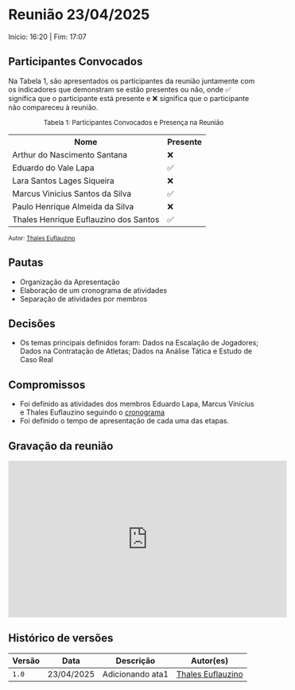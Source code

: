 # Reunião 23/04/2025

Início: 16:20 | Fim: 17:07
<!-- Este é um arquivo base, para criar uma ata, basta copiá-lo e preencher os dados da reunião -->

## Participantes Convocados

<!-- Colocar um ✅ se o participante estiver presente ou um ❌ caso negativo -->
Na Tabela 1, são apresentados os participantes da reunião juntamente com os indicadores que demonstram se estão presentes ou não, onde ✅ significa que o participante está presente e ❌ significa que o participante não compareceu à reunião.

<center>

<font size="2">Tabela 1: Participantes Convocados e Presença na Reunião</font>

<table align="center">
  <tr>
    <th>Nome</th><th>Presente</th>
  </tr>
  <tr><td>Arthur do Nascimento Santana</td><td>❌</td></tr>
  <tr><td>Eduardo do Vale Lapa</td><td>✅</td></tr>
  <tr><td>Lara Santos Lages Siqueira</td><td>❌</td></tr>
  <tr><td>Marcus Vinicius Santos da Silva</td><td>✅</td></tr>
  <tr><td>Paulo Henrique Almeida da Silva</td><td>❌</td></tr>
  <tr><td>Thales Henrique Euflauzino dos Santos</td><td>✅</td></tr>
</table>
</center>

<small> Autor: [Thales Euflauzino](https://github.com/thaleseuflauzino) </small>

## Pautas

<!-- pautas discutidas na reunião -->

- Organização da Apresentação
- Elaboração de um cronograma de atividades
- Separação de atividades por membros

## Decisões

<!-- decisões feitas pela equipe -->

- Os temas principais definidos foram: Dados na Escalação de Jogadores; Dados na Contratação de Atletas; Dados na Análise Tática e Estudo de Caso Real

## Compromissos

<!-- compromissos que foram definidos para os integrantes, a data de entrega e os revisores, para facilitar o trabalho, pode pedir
para o chat GPT formar a tabela em HTML -->

- Foi definido as atividades dos membros Eduardo Lapa, Marcus Vinícius e Thales Euflauzino seguindo o [cronograma](../index.md)
- Foi definido o tempo de apresentação de cada uma das etapas.

## Gravação da reunião

 <iframe width="560" height="315" src="https://www.youtube.com/embed/rZL87nPTnbw" title="YouTube video player" frameborder="0" allow="accelerometer; autoplay; clipboard-write; encrypted-media; gyroscope; picture-in-picture" allowfullscreen></iframe>

## Histórico de versões

| Versão | Data | Descrição | Autor(es) |
| ------ | ---- | --------- | --------- |
|`1.0`|23/04/2025| Adicionando ata1 | [Thales Euflauzino](https://github.com/thaleseuflauzino) |
